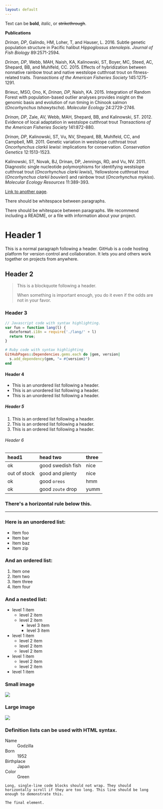 ```yaml
---
layout: default
---
```


Text can be **bold**, _italic_, or ~~strikethrough~~.

**Publications**

_Drinan, DP_, Galindo, HM, Loher, T, and Hauser, L. 2016. Subtle genetic population structure in Pacific halibut _Hippoglossus stenolepis_. _Journal of Fish Biology_ 89:2571-2594.

_Drinan, DP_, Webb, MAH, Naish, KA, Kalinowski, ST, Boyer, MC, Steed, AC, Shepard, BB, and Muhlfeld, CC. 2015.
Effects of hybridization between nonnative rainbow trout and native westslope cutthroat trout on fitness-related traits. 
_Transactions of the American Fisheries Society_ 145:1275-1291.

Brieuc, MSO, Ono, K, _Drinan, DP_, Naish, KA. 2015. Integration of Random Forest with population-based outlier analyses provides insight on the genomic basis and evolution of run timing in Chinook salmon (_Oncorhynchus tshawytscha_). _Molecular Ecology_ 24:2729-2746.

_Drinan, DP_, Zale, AV, Webb, MAH, Shepard, BB, and Kalinowski, ST. 2012.
Evidence of local adaptation in westslope cutthroat trout
_Transactions of the American Fisheries Society_ 141:872-880.

_Drinan, DP_, Kalinowski, ST, Vu, NV, Shepard, BB, Muhlfeld, CC, and Campbell, MR. 2011. Genetic variation in westslope cutthroat trout _Oncorhynchus clarkii lewisi_: implications for conservation. _Conservation Genetics_ 12:1513-1523.

Kalinowski, ST, Novak, BJ, Drinan, DP, Jennings, RD, and Vu, NV. 2011. 
Diagnostic single nucleotide polymorphisms for identifying westslope cutthroat trout (_Oncorhynchus clarki lewisi_), Yellowstone cutthroat trout (_Oncorhynchus clarkii bouvieri_) and rainbow trout (_Oncorhynchus mykiss_). 
_Molecular Ecology Resources_ 11:389-393.

[Link to another page](another-page).

There should be whitespace between paragraphs.

There should be whitespace between paragraphs. We recommend including a README, or a file with information about your project.

# [](#header-1)Header 1

This is a normal paragraph following a header. GitHub is a code hosting platform for version control and collaboration. It lets you and others work together on projects from anywhere.

## [](#header-2)Header 2

> This is a blockquote following a header.
>
> When something is important enough, you do it even if the odds are not in your favor.

### [](#header-3)Header 3

```js
// Javascript code with syntax highlighting.
var fun = function lang(l) {
  dateformat.i18n = require('./lang/' + l)
  return true;
}
```

```ruby
# Ruby code with syntax highlighting
GitHubPages::Dependencies.gems.each do |gem, version|
  s.add_dependency(gem, "= #{version}")
end
```

#### [](#header-4)Header 4

*   This is an unordered list following a header.
*   This is an unordered list following a header.
*   This is an unordered list following a header.

##### [](#header-5)Header 5

1.  This is an ordered list following a header.
2.  This is an ordered list following a header.
3.  This is an ordered list following a header.

###### [](#header-6)Header 6

| head1        | head two          | three |
|:-------------|:------------------|:------|
| ok           | good swedish fish | nice  |
| out of stock | good and plenty   | nice  |
| ok           | good `oreos`      | hmm   |
| ok           | good `zoute` drop | yumm  |

### There's a horizontal rule below this.

* * *

### Here is an unordered list:

*   Item foo
*   Item bar
*   Item baz
*   Item zip

### And an ordered list:

1.  Item one
1.  Item two
1.  Item three
1.  Item four

### And a nested list:

- level 1 item
  - level 2 item
  - level 2 item
    - level 3 item
    - level 3 item
- level 1 item
  - level 2 item
  - level 2 item
  - level 2 item
- level 1 item
  - level 2 item
  - level 2 item
- level 1 item

### Small image

![](https://assets-cdn.github.com/images/icons/emoji/octocat.png)

### Large image

![](https://guides.github.com/activities/hello-world/branching.png)


### Definition lists can be used with HTML syntax.

<dl>
<dt>Name</dt>
<dd>Godzilla</dd>
<dt>Born</dt>
<dd>1952</dd>
<dt>Birthplace</dt>
<dd>Japan</dd>
<dt>Color</dt>
<dd>Green</dd>
</dl>

```
Long, single-line code blocks should not wrap. They should horizontally scroll if they are too long. This line should be long enough to demonstrate this.
```

```
The final element.
```
